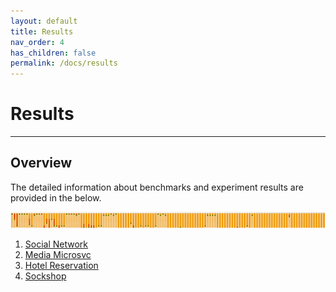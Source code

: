 ```yaml
---
layout: default
title: Results
nav_order: 4
has_children: false
permalink: /docs/results
---
```


# Results
---

## Overview

The detailed information about benchmarks and experiment results are provided in the below.

![Sockshop](https://github.com/kubercostoptimizer/kubercostoptimizer.github.io/blob/main/sockshop.png)

1. [Social Network](#blog-collection)
2. [Media Microsvc](#identifying-google-play-malware-blogs)
3. [Hotel Reservation](#malware-collection-and-analysis)
4. [Sockshop]()

